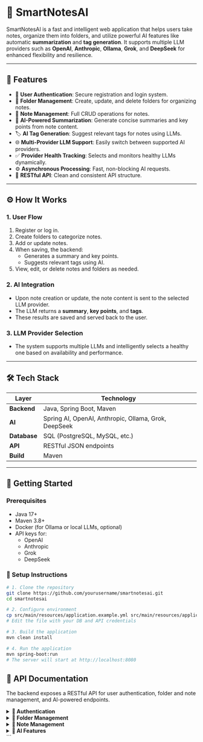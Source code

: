 # 🧠 SmartNotesAI

SmartNotesAI is a fast and intelligent web application that helps users take notes, organize them into folders, and utilize powerful AI features like automatic **summarization** and **tag generation**. It supports multiple LLM providers such as **OpenAI**, **Anthropic**, **Ollama**, **Grok**, and **DeepSeek** for enhanced flexibility and resilience.

---

## 🚀 Features

- 🔐 **User Authentication**: Secure registration and login system.
- 📁 **Folder Management**: Create, update, and delete folders for organizing notes.
- 📝 **Note Management**: Full CRUD operations for notes.
- 🧠 **AI-Powered Summarization**: Generate concise summaries and key points from note content.
- 🏷️ **AI Tag Generation**: Suggest relevant tags for notes using LLMs.
- 🌐 **Multi-Provider LLM Support**: Easily switch between supported AI providers.
- ✅ **Provider Health Tracking**: Selects and monitors healthy LLMs dynamically.
- ⚙️ **Asynchronous Processing**: Fast, non-blocking AI requests.
- 🔗 **RESTful API**: Clean and consistent API structure.

---

## ⚙️ How It Works

### 1. User Flow

1. Register or log in.
2. Create folders to categorize notes.
3. Add or update notes.
4. When saving, the backend:
   - Generates a summary and key points.
   - Suggests relevant tags using AI.
5. View, edit, or delete notes and folders as needed.

### 2. AI Integration

- Upon note creation or update, the note content is sent to the selected LLM provider.
- The LLM returns a **summary**, **key points**, and **tags**.
- These results are saved and served back to the user.

### 3. LLM Provider Selection

- The system supports multiple LLMs and intelligently selects a healthy one based on availability and performance.

---

## 🛠️ Tech Stack

| Layer       | Technology |
|-------------|------------|
| **Backend** | Java, Spring Boot, Maven |
| **AI**      | Spring AI, OpenAI, Anthropic, Ollama, Grok, DeepSeek |
| **Database**| SQL (PostgreSQL, MySQL, etc.) |
| **API**     | RESTful JSON endpoints |
| **Build**   | Maven |

---

## 🧰 Getting Started

### Prerequisites

- Java 17+
- Maven 3.8+
- Docker (for Ollama or local LLMs, optional)
- API keys for:
  - OpenAI
  - Anthropic
  - Grok
  - DeepSeek

### 🔧 Setup Instructions

```bash
# 1. Clone the repository
git clone https://github.com/yourusername/smartnotesai.git
cd smartnotesai

# 2. Configure environment
cp src/main/resources/application.example.yml src/main/resources/application.yml
# Edit the file with your DB and API credentials

# 3. Build the application
mvn clean install

# 4. Run the application
mvn spring-boot:run
# The server will start at http://localhost:8080
```

## 📖 API Documentation

The backend exposes a RESTful API for user authentication, folder and note management, and AI-powered endpoints.

<details>
   <summary>
      <strong>🔐 Authentication</strong>
   </summary>
   
   ### Register  
   **POST** `/api/auth/register`
   
   ```json
   {
     "username": "string",
     "password": "string"
   }
   ```
   
   ### Login
   **POST** `/api/auth/login`
   
   ```json
   {
     "username": "string",
     "password": "string"
   }
   ```
   Response:
   
   ```json
   {
     "token": "string"
   }
   ```
</details> 

<details> 
   <summary>
      <strong>📁 Folder Management</strong>
   </summary>
   
   ### Create Folder
   **POST** `/api/folders`
   
   ```json
   {
     "name": "string"
   }
   ```

   Get All Folders
   **GET** `/api/folders`
   
   Response:
   
   json
   Copy
   Edit
   [
     {
       "id": 1,
       "name": "Work Notes"
     }
   ]
   Update Folder
   PUT /api/folders/{id}
   
   Delete Folder
   DELETE /api/folders/{id}
   
   </details> <details> <summary><strong>📝 Note Management</strong></summary>
   Create Note
   POST /api/notes
   
   json
   Copy
   Edit
   {
     "title": "string",
     "content": "string",
     "folderId": 1
   }
   Get All Notes
   GET /api/notes
   
   Update Note
   PUT /api/notes/{id}
   
   Delete Note
   DELETE /api/notes/{id}

</details>

<details> <summary><strong>🧠 AI Features</strong></summary>
Summarize Note
POST /api/ai/summarize

json
Copy
Edit
{
  "content": "Your full note content here"
}
Response:

json
Copy
Edit
{
  "summary": "A brief summary...",
  "keyPoints": ["Point 1", "Point 2"]
}
Generate Tags
POST /api/ai/tags

json
Copy
Edit
{
  "content": "Note content for tagging"
}
Response:

json
Copy
Edit
{
  "tags": ["Tag1", "Tag2", "Tag3"]
}
</details> ```
